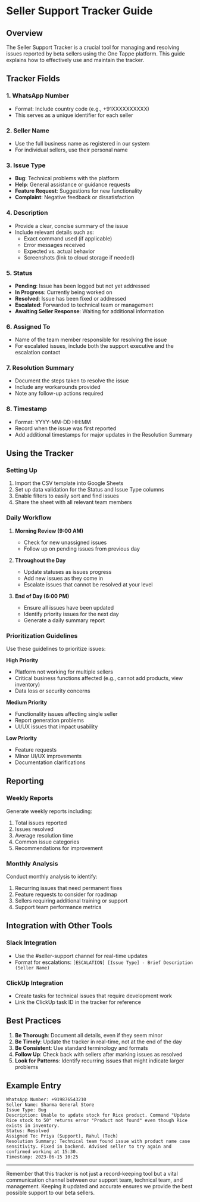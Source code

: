 # Seller Support Tracker Guide

## Overview

The Seller Support Tracker is a crucial tool for managing and resolving issues reported by beta sellers using the One Tappe platform. This guide explains how to effectively use and maintain the tracker.

## Tracker Fields

### 1. WhatsApp Number
- Format: Include country code (e.g., +91XXXXXXXXXX)
- This serves as a unique identifier for each seller

### 2. Seller Name
- Use the full business name as registered in our system
- For individual sellers, use their personal name

### 3. Issue Type
- **Bug**: Technical problems with the platform
- **Help**: General assistance or guidance requests
- **Feature Request**: Suggestions for new functionality
- **Complaint**: Negative feedback or dissatisfaction

### 4. Description
- Provide a clear, concise summary of the issue
- Include relevant details such as:
  - Exact command used (if applicable)
  - Error messages received
  - Expected vs. actual behavior
  - Screenshots (link to cloud storage if needed)

### 5. Status
- **Pending**: Issue has been logged but not yet addressed
- **In Progress**: Currently being worked on
- **Resolved**: Issue has been fixed or addressed
- **Escalated**: Forwarded to technical team or management
- **Awaiting Seller Response**: Waiting for additional information

### 6. Assigned To
- Name of the team member responsible for resolving the issue
- For escalated issues, include both the support executive and the escalation contact

### 7. Resolution Summary
- Document the steps taken to resolve the issue
- Include any workarounds provided
- Note any follow-up actions required

### 8. Timestamp
- Format: YYYY-MM-DD HH:MM
- Record when the issue was first reported
- Add additional timestamps for major updates in the Resolution Summary

## Using the Tracker

### Setting Up

1. Import the CSV template into Google Sheets
2. Set up data validation for the Status and Issue Type columns
3. Enable filters to easily sort and find issues
4. Share the sheet with all relevant team members

### Daily Workflow

1. **Morning Review (9:00 AM)**
   - Check for new unassigned issues
   - Follow up on pending issues from previous day

2. **Throughout the Day**
   - Update statuses as issues progress
   - Add new issues as they come in
   - Escalate issues that cannot be resolved at your level

3. **End of Day (6:00 PM)**
   - Ensure all issues have been updated
   - Identify priority issues for the next day
   - Generate a daily summary report

### Prioritization Guidelines

Use these guidelines to prioritize issues:

**High Priority**
- Platform not working for multiple sellers
- Critical business functions affected (e.g., cannot add products, view inventory)
- Data loss or security concerns

**Medium Priority**
- Functionality issues affecting single seller
- Report generation problems
- UI/UX issues that impact usability

**Low Priority**
- Feature requests
- Minor UI/UX improvements
- Documentation clarifications

## Reporting

### Weekly Reports

Generate weekly reports including:

1. Total issues reported
2. Issues resolved
3. Average resolution time
4. Common issue categories
5. Recommendations for improvement

### Monthly Analysis

Conduct monthly analysis to identify:

1. Recurring issues that need permanent fixes
2. Feature requests to consider for roadmap
3. Sellers requiring additional training or support
4. Support team performance metrics

## Integration with Other Tools

### Slack Integration

- Use the #seller-support channel for real-time updates
- Format for escalations: `[ESCALATION] [Issue Type] - Brief Description (Seller Name)`

### ClickUp Integration

- Create tasks for technical issues that require development work
- Link the ClickUp task ID in the tracker for reference

## Best Practices

1. **Be Thorough**: Document all details, even if they seem minor
2. **Be Timely**: Update the tracker in real-time, not at the end of the day
3. **Be Consistent**: Use standard terminology and formats
4. **Follow Up**: Check back with sellers after marking issues as resolved
5. **Look for Patterns**: Identify recurring issues that might indicate larger problems

## Example Entry

```
WhatsApp Number: +919876543210
Seller Name: Sharma General Store
Issue Type: Bug
Description: Unable to update stock for Rice product. Command "Update Rice stock to 50" returns error "Product not found" even though Rice exists in inventory.
Status: Resolved
Assigned To: Priya (Support), Rahul (Tech)
Resolution Summary: Technical team found issue with product name case sensitivity. Fixed in backend. Advised seller to try again and confirmed working at 15:30.
Timestamp: 2023-06-15 10:25
```

---

Remember that this tracker is not just a record-keeping tool but a vital communication channel between our support team, technical team, and management. Keeping it updated and accurate ensures we provide the best possible support to our beta sellers.
